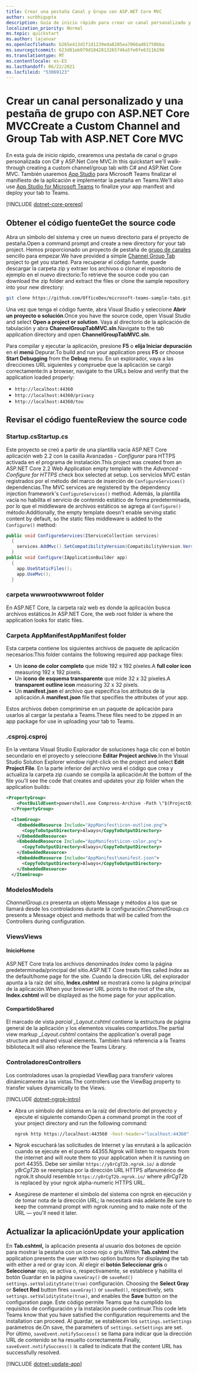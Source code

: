 ```yaml
---
title: Crear una pestaña Canal y Grupo con ASP.NET Core MVC
author: surbhigupta
description: Guía de inicio rápido para crear un canal personalizado y una pestaña de grupo con ASP.NET Core MVC
localization_priority: Normal
ms.topic: quickstart
ms.author: lajanuar
ms.openlocfilehash: b265e413d1f1d1239eda8285ea7066ad01750bba
ms.sourcegitcommit: 623d81eb079d1842813265746a5fe0fe6311b196
ms.translationtype: MT
ms.contentlocale: es-ES
ms.lasthandoff: 06/22/2021
ms.locfileid: "53069123"
---
```

# <a name="create-a-custom-channel-and-group-tab-with-aspnet-core-mvc"></a><span data-ttu-id="25dcf-103">Crear un canal personalizado y una pestaña de grupo con ASP.NET Core MVC</span><span class="sxs-lookup"><span data-stu-id="25dcf-103">Create a Custom Channel and Group Tab with ASP.NET Core MVC</span></span>

<span data-ttu-id="25dcf-104">En esta guía de inicio rápido, crearemos una pestaña de canal o grupo personalizada con C# y ASP.Net Core MVC.</span><span class="sxs-lookup"><span data-stu-id="25dcf-104">In this quickstart we'll walk-through creating a custom channel/group tab with C# and ASP.Net Core MVC.</span></span> <span data-ttu-id="25dcf-105">También usaremos [App Studio](~/concepts/build-and-test/app-studio-overview.md) para Microsoft Teams finalizar el manifiesto de la aplicación e implementar la pestaña en Teams.</span><span class="sxs-lookup"><span data-stu-id="25dcf-105">We'll also use [App Studio for Microsoft Teams](~/concepts/build-and-test/app-studio-overview.md) to finalize your app manifest and deploy your tab to Teams.</span></span>

[!INCLUDE [dotnet-core-prereq](~/includes/tabs/dotnet-core-prereq.md)]

## <a name="get-the-source-code"></a><span data-ttu-id="25dcf-106">Obtener el código fuente</span><span class="sxs-lookup"><span data-stu-id="25dcf-106">Get the source code</span></span>

<span data-ttu-id="25dcf-107">Abra un símbolo del sistema y cree un nuevo directorio para el proyecto de pestaña.</span><span class="sxs-lookup"><span data-stu-id="25dcf-107">Open a command prompt and create a new directory for your tab project.</span></span> <span data-ttu-id="25dcf-108">Hemos proporcionado un proyecto de pestaña de [grupo de canales](https://github.com/OfficeDev/microsoft-teams-sample-tabs/tree/master/ChannelGroupTabMVC) sencillo para empezar.</span><span class="sxs-lookup"><span data-stu-id="25dcf-108">We have provided a simple [Channel Group Tab](https://github.com/OfficeDev/microsoft-teams-sample-tabs/tree/master/ChannelGroupTabMVC) project to get you started.</span></span> <span data-ttu-id="25dcf-109">Para recuperar el código fuente, puede descargar la carpeta zip y extraer los archivos o clonar el repositorio de ejemplo en el nuevo directorio:</span><span class="sxs-lookup"><span data-stu-id="25dcf-109">To retrieve the source code you can download the zip folder and extract the files or clone the sample repository into your new directory:</span></span>

```bash
git clone https://github.com/OfficeDev/microsoft-teams-sample-tabs.git
```

<span data-ttu-id="25dcf-110">Una vez que tenga el código fuente, abra Visual Studio y seleccione **Abrir un proyecto o solución**.</span><span class="sxs-lookup"><span data-stu-id="25dcf-110">Once you have the source code, open Visual Studio and select **Open a project or solution**.</span></span> <span data-ttu-id="25dcf-111">Vaya al directorio de la aplicación de tabulación y abra **ChannelGroupTabMVC.sln**.</span><span class="sxs-lookup"><span data-stu-id="25dcf-111">Navigate to the tab application directory and open **ChannelGroupTabMVC.sln**.</span></span>

<span data-ttu-id="25dcf-112">Para compilar y ejecutar la aplicación, presione **F5** o **elija Iniciar depuración** en el **menú** Depurar.</span><span class="sxs-lookup"><span data-stu-id="25dcf-112">To build and run your application press **F5** or choose **Start Debugging** from the **Debug** menu.</span></span> <span data-ttu-id="25dcf-113">En un explorador, vaya a las direcciones URL siguientes y compruebe que la aplicación se cargó correctamente:</span><span class="sxs-lookup"><span data-stu-id="25dcf-113">In a browser, navigate to the URLs below and verify that the application loaded properly:</span></span>

- `http://localhost:44360`
- `http://localhost:44360/privacy`
- `http://localhost:44360/tou`

## <a name="review-the-source-code"></a><span data-ttu-id="25dcf-114">Revisar el código fuente</span><span class="sxs-lookup"><span data-stu-id="25dcf-114">Review the source code</span></span>

### <a name="startupcs"></a><span data-ttu-id="25dcf-115">Startup.cs</span><span class="sxs-lookup"><span data-stu-id="25dcf-115">Startup.cs</span></span>

<span data-ttu-id="25dcf-116">Este proyecto se creó a partir de una plantilla vacía ASP.NET Core aplicación web 2.2 con la casilla Avanzadas *- Configurar* para HTTPS activada en el programa de instalación.</span><span class="sxs-lookup"><span data-stu-id="25dcf-116">This project was created from an ASP.NET Core 2.2 Web Application empty template with the *Advanced - Configure for HTTPS* check box selected at setup.</span></span> <span data-ttu-id="25dcf-117">Los servicios MVC están registrados por el método del marco de inserción de `ConfigureServices()` dependencias.</span><span class="sxs-lookup"><span data-stu-id="25dcf-117">The MVC services are registered by the dependency injection framework's `ConfigureServices()` method.</span></span> <span data-ttu-id="25dcf-118">Además, la plantilla vacía no habilita el servicio de contenido estático de forma predeterminada, por lo que el middleware de archivos estáticos se agrega al `Configure()` método:</span><span class="sxs-lookup"><span data-stu-id="25dcf-118">Additionally, the empty template doesn't enable serving static content by default, so the static files middleware is added to the `Configure()` method:</span></span>

```csharp
public void ConfigureServices(IServiceCollection services)
  {
    services.AddMvc().SetCompatibilityVersion(CompatibilityVersion.Version_2_2);
  }
public void Configure(IApplicationBuilder app)
  {
    app.UseStaticFiles();
    app.UseMvc();
  }
```

### <a name="wwwroot-folder"></a><span data-ttu-id="25dcf-119">carpeta wwwroot</span><span class="sxs-lookup"><span data-stu-id="25dcf-119">wwwroot folder</span></span>

<span data-ttu-id="25dcf-120">En ASP.NET Core, la carpeta raíz web es donde la aplicación busca archivos estáticos.</span><span class="sxs-lookup"><span data-stu-id="25dcf-120">In ASP.NET Core, the web root folder is where the application looks for static files.</span></span>

### <a name="appmanifest-folder"></a><span data-ttu-id="25dcf-121">Carpeta AppManifest</span><span class="sxs-lookup"><span data-stu-id="25dcf-121">AppManifest folder</span></span>

<span data-ttu-id="25dcf-122">Esta carpeta contiene los siguientes archivos de paquete de aplicación necesarios:</span><span class="sxs-lookup"><span data-stu-id="25dcf-122">This folder contains the following required app package files:</span></span>

- <span data-ttu-id="25dcf-123">Un **icono de color completo** que mide 192 x 192 píxeles.</span><span class="sxs-lookup"><span data-stu-id="25dcf-123">A **full color icon** measuring 192 x 192 pixels.</span></span>
- <span data-ttu-id="25dcf-124">Un **icono de esquema transparente** que mide 32 x 32 píxeles.</span><span class="sxs-lookup"><span data-stu-id="25dcf-124">A **transparent outline icon** measuring 32 x 32 pixels.</span></span>
- <span data-ttu-id="25dcf-125">Un **manifest.jsen** el archivo que especifica los atributos de la aplicación.</span><span class="sxs-lookup"><span data-stu-id="25dcf-125">A **manifest.json** file that specifies the attributes of your app.</span></span>

<span data-ttu-id="25dcf-126">Estos archivos deben comprimirse en un paquete de aplicación para usarlos al cargar la pestaña a Teams.</span><span class="sxs-lookup"><span data-stu-id="25dcf-126">These files need to be zipped in an app package for use in uploading your tab to Teams.</span></span>

### <a name="csproj"></a><span data-ttu-id="25dcf-127">.csproj</span><span class="sxs-lookup"><span data-stu-id="25dcf-127">.csproj</span></span>

<span data-ttu-id="25dcf-128">En la ventana Visual Studio Explorador de soluciones haga clic con el botón secundario en el proyecto y seleccione **Editar Project archivo**.</span><span class="sxs-lookup"><span data-stu-id="25dcf-128">In the Visual Studio Solution Explorer window right-click on the project and select **Edit Project File**.</span></span> <span data-ttu-id="25dcf-129">En la parte inferior del archivo verá el código que crea y actualiza la carpeta zip cuando se compila la aplicación:</span><span class="sxs-lookup"><span data-stu-id="25dcf-129">At the bottom of the file you'll see the code that creates and updates your zip folder when the application builds:</span></span>

```xml
<PropertyGroup>
    <PostBuildEvent>powershell.exe Compress-Archive -Path \"$(ProjectDir)AppManifest\*\" -DestinationPath \"$(TargetDir)tab.zip\" -Force</PostBuildEvent>
  </PropertyGroup>

  <ItemGroup>
    <EmbeddedResource Include="AppManifest\icon-outline.png">
      <CopyToOutputDirectory>Always</CopyToOutputDirectory>
    </EmbeddedResource>
    <EmbeddedResource Include="AppManifest\icon-color.png">
      <CopyToOutputDirectory>Always</CopyToOutputDirectory>
    </EmbeddedResource>
    <EmbeddedResource Include="AppManifest\manifest.json">
      <CopyToOutputDirectory>Always</CopyToOutputDirectory>
    </EmbeddedResource>
  </ItemGroup>
```

### <a name="models"></a><span data-ttu-id="25dcf-130">Modelos</span><span class="sxs-lookup"><span data-stu-id="25dcf-130">Models</span></span>

<span data-ttu-id="25dcf-131">*ChannelGroup.cs* presenta un objeto Message y métodos a los que se llamará desde los controladores durante la configuración.</span><span class="sxs-lookup"><span data-stu-id="25dcf-131">*ChannelGroup.cs* presents a Message object and methods that will be called from the Controllers during configuration.</span></span>

### <a name="views"></a><span data-ttu-id="25dcf-132">Views</span><span class="sxs-lookup"><span data-stu-id="25dcf-132">Views</span></span>

#### <a name="home"></a><span data-ttu-id="25dcf-133">Inicio</span><span class="sxs-lookup"><span data-stu-id="25dcf-133">Home</span></span>

<span data-ttu-id="25dcf-134">ASP.NET Core trata los archivos denominados *Index* como la página predeterminada/principal del sitio.</span><span class="sxs-lookup"><span data-stu-id="25dcf-134">ASP.NET Core treats files called *Index* as the default/home page for the site.</span></span> <span data-ttu-id="25dcf-135">Cuando la dirección URL del explorador apunta a la raíz del sitio, **Index.cshtml** se mostrará como la página principal de la aplicación.</span><span class="sxs-lookup"><span data-stu-id="25dcf-135">When your browser URL points to the root of the site, **Index.cshtml** will be displayed as the home page for your application.</span></span>

#### <a name="shared"></a><span data-ttu-id="25dcf-136">Compartido</span><span class="sxs-lookup"><span data-stu-id="25dcf-136">Shared</span></span>

<span data-ttu-id="25dcf-137">El marcado de vista *parcial _Layout.cshtml* contiene la estructura de página general de la aplicación y los elementos visuales compartidos.</span><span class="sxs-lookup"><span data-stu-id="25dcf-137">The partial view markup *_Layout.cshtml* contains the application's overall page structure and shared visual elements.</span></span> <span data-ttu-id="25dcf-138">También hará referencia a la Teams biblioteca.</span><span class="sxs-lookup"><span data-stu-id="25dcf-138">It will also reference the Teams Library.</span></span>

### <a name="controllers"></a><span data-ttu-id="25dcf-139">Controladores</span><span class="sxs-lookup"><span data-stu-id="25dcf-139">Controllers</span></span>

<span data-ttu-id="25dcf-140">Los controladores usan la propiedad ViewBag para transferir valores dinámicamente a las vistas.</span><span class="sxs-lookup"><span data-stu-id="25dcf-140">The controllers use the ViewBag property to transfer values dynamically to the Views.</span></span>

[!INCLUDE [dotnet-ngrok-intro](~/includes/tabs/dotnet-ngrok-intro.md)]

- <span data-ttu-id="25dcf-141">Abra un símbolo del sistema en la raíz del directorio del proyecto y ejecute el siguiente comando:</span><span class="sxs-lookup"><span data-stu-id="25dcf-141">Open a command prompt in the root of your project directory and run the following command:</span></span>

    ```bash
    ngrok http https://localhost:443560 -host-header="localhost:44360"
    ```

- <span data-ttu-id="25dcf-142">Ngrok escuchará las solicitudes de Internet y las enrutará a la aplicación cuando se ejecute en el puerto 44355.</span><span class="sxs-lookup"><span data-stu-id="25dcf-142">Ngrok will listen to requests from the internet and will route them to your application when it is running on port 44355.</span></span>  <span data-ttu-id="25dcf-143">Debe ser similar `https://y8rCgT2b.ngrok.io/` a *donde y8rCgT2b* se reemplaza por la dirección URL HTTPS alfanumérico de ngrok.</span><span class="sxs-lookup"><span data-stu-id="25dcf-143">It should resemble `https://y8rCgT2b.ngrok.io/` where *y8rCgT2b* is replaced by your ngrok alpha-numeric HTTPS URL.</span></span>

- <span data-ttu-id="25dcf-144">Asegúrese de mantener el símbolo del sistema con ngrok en ejecución y de tomar nota de la dirección URL; la necesitará más adelante.</span><span class="sxs-lookup"><span data-stu-id="25dcf-144">Be sure to keep the command prompt with ngrok running and to make note of the URL — you'll need it later.</span></span>

## <a name="update-your-application"></a><span data-ttu-id="25dcf-145">Actualizar la aplicación</span><span class="sxs-lookup"><span data-stu-id="25dcf-145">Update your application</span></span>

<span data-ttu-id="25dcf-146">En **Tab.cshtml,** la aplicación presenta al usuario dos botones de opción para mostrar la pestaña con un icono rojo o gris.</span><span class="sxs-lookup"><span data-stu-id="25dcf-146">Within **Tab.cshtml** the application presents the user with two option buttons for displaying the tab with either a red or gray icon.</span></span> <span data-ttu-id="25dcf-147">Al elegir el **botón Seleccionar gris** o **Seleccionar** rojo, se activa o, respectivamente, se establece y habilita el botón Guardar en la página `saveGray()` de `saveRed()` `settings.setValidityState(true)` configuración. </span><span class="sxs-lookup"><span data-stu-id="25dcf-147">Choosing the **Select Gray** or **Select Red** button fires `saveGray()` or `saveRed()`, respectively, sets `settings.setValidityState(true)`, and enables the **Save** button on the configuration page.</span></span> <span data-ttu-id="25dcf-148">Este código permite Teams que ha cumplido los requisitos de configuración y la instalación puede continuar.</span><span class="sxs-lookup"><span data-stu-id="25dcf-148">This code lets Teams know that you have satisfied the configuration requirements and the installation can proceed.</span></span> <span data-ttu-id="25dcf-149">Al guardar, se establecen los `settings.setSettings` parámetros de.</span><span class="sxs-lookup"><span data-stu-id="25dcf-149">On save, the parameters of `settings.setSettings` are set.</span></span> <span data-ttu-id="25dcf-150">Por último, `saveEvent.notifySuccess()` se llama para indicar que la dirección URL de contenido se ha resuelto correctamente.</span><span class="sxs-lookup"><span data-stu-id="25dcf-150">Finally, `saveEvent.notifySuccess()` is called to indicate that the content URL has successfully resolved.</span></span>

[!INCLUDE [dotnet-update-app](~/includes/tabs/dotnet-update-chan-grp-app.md)]
